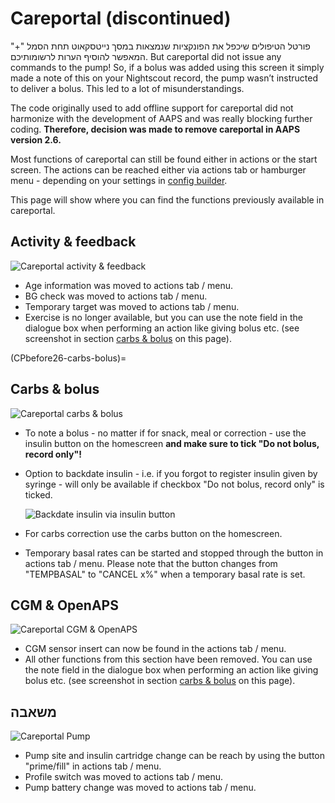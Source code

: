 # Careportal (discontinued)

פורטל הטיפולים שיכפל את הפונקציות שנמצאות במסך נייטסקאוט תחת הסמל "+" המאפשר להוסיף הערות לרשומותיכם. But careportal did not issue any commands to the pump! So, if a bolus was added using this screen it simply made a note of this on your Nightscout record, the pump wasn’t instructed to deliver a bolus. This led to a lot of misunderstandings.

The code originally used to add offline support for careportal did not harmonize with the development of AAPS and was really blocking further coding. **Therefore, decision was made to remove careportal in AAPS version 2.6.**

Most functions of careportal can still be found either in actions or the start screen. The actions can be reached either via actions tab or hamburger menu - depending on your settings in [config builder](../Configuration/Config-Builder.md).

This page will show where you can find the functions previously available in careportal.

## Activity & feedback

![Careportal activity & feedback](../images/Careportal_25_26_1_IIb.png)

- Age information was moved to actions tab / menu.
- BG check was moved to actions tab / menu.
- Temporary target was moved to actions tab / menu.
- Exercise is no longer available, but you can use the note field in the dialogue box when performing an action like giving bolus etc. (see screenshot in section [carbs & bolus](CPbefore26-carbs-bolus) on this page).

(CPbefore26-carbs-bolus)=

## Carbs & bolus

![Careportal carbs & bolus](../images/Careportal_25_26_2_IIa.png)

- To note a bolus - no matter if for snack, meal or correction - use the insulin button on the homescreen **and make sure to tick "Do not bolus, record only"!**

- Option to backdate insulin - i.e. if you forgot to register insulin given by syringe - will only be available if checkbox "Do not bolus, record only" is ticked.

  ![Backdate insulin via insulin button](../images/Careportal_25_26_5.png)

- For carbs correction use the carbs button on the homescreen.

- Temporary basal rates can be started and stopped through the button in actions tab / menu. Please note that the button changes from "TEMPBASAL" to "CANCEL x%" when a temporary basal rate is set.

## CGM & OpenAPS

![Careportal CGM & OpenAPS](../images/Careportal_25_26_3_IIa.png)

- CGM sensor insert can now be found in the actions tab / menu.
- All other functions from this section have been removed. You can use the note field in the dialogue box when performing an action like giving bolus etc. (see screenshot in section [carbs & bolus](CPbefore26-carbs-bolus) on this page).

## משאבה

![Careportal Pump](../images/Careportal_25_26_4_IIb.png)

- Pump site and insulin cartridge change can be reach by using the button "prime/fill" in actions tab / menu.
- Profile switch was moved to actions tab / menu.
- Pump battery change was moved to actions tab / menu.
